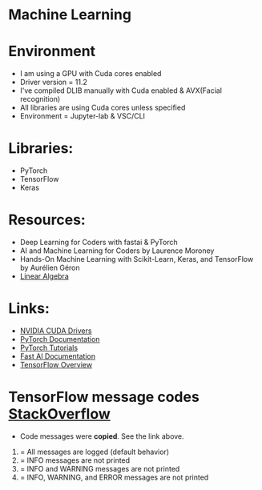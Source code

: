 # Machine Learning

# Environment
* I am using a GPU with Cuda cores enabled
* Driver version = 11.2
* I've compiled DLIB manually with Cuda enabled & AVX(Facial recognition)
* All libraries are using Cuda cores unless specified
* Environment = Jupyter-lab & VSC/CLI

# Libraries:
* PyTorch
* TensorFlow
* Keras

# Resources:
* Deep Learning for Coders with fastai & PyTorch
* AI and Machine Learning for Coders by Laurence Moroney
* Hands-On Machine Learning with Scikit-Learn, Keras, and TensorFlow by Aurélien Géron
* [Linear Algebra](https://www.youtube.com/watch?v=LlKAna21fLE)

# Links:
* [NVIDIA CUDA Drivers](https://developer.nvidia.com/cuda-downloads)
* [PyTorch Documentation](https://pytorch.org/docs/stable/index.html)
* [PyTorch Tutorials](https://pytorch.org/tutorials/)
* [Fast AI Documentation](https://docs.fast.ai/)
* [TensorFlow Overview](https://www.tensorflow.org/overview)

# TensorFlow message codes [StackOverflow](https://stackoverflow.com/questions/35911252/disable-tensorflow-debugging-information)
* Code messages were **copied**. See the link above.
1. = All messages are logged (default behavior)
2. = INFO messages are not printed
3. = INFO and WARNING messages are not printed
4. = INFO, WARNING, and ERROR messages are not printed
